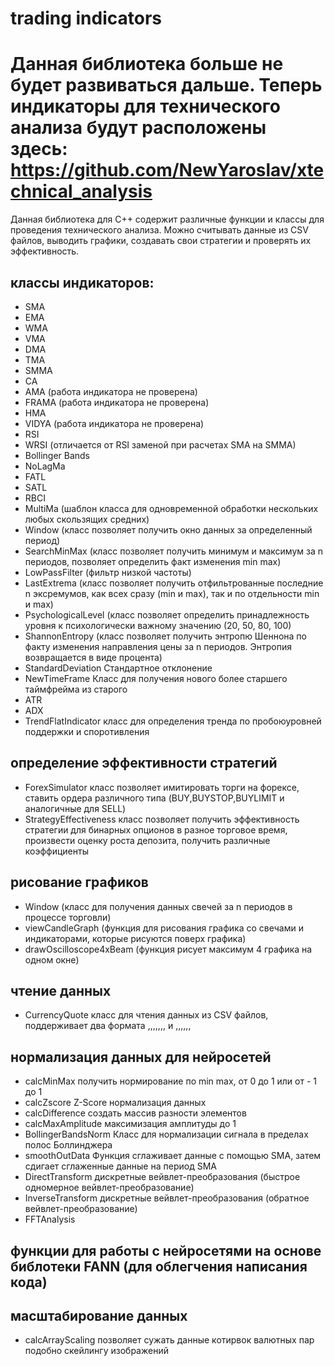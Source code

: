 # trading indicators

# Данная библиотека больше не будет развиваться дальше. Теперь индикаторы для технического анализа будут расположены здесь: https://github.com/NewYaroslav/xtechnical_analysis

Данная библиотека для С++ содержит различные функции и классы для проведения технического анализа. Можно считывать данные из CSV файлов, выводить графики, создавать свои стратегии и проверять их эффективность. 

## классы индикаторов:
+ SMA
+ EMA
+ WMA
+ VMA
+ DMA 
+ TMA
+ SMMA
+ CA
+ AMA (работа индикатора не проверена)
+ FRAMA (работа индикатора не проверена)
+ HMA
+ VIDYA (работа индикатора не проверена)
+ RSI
+ WRSI (отличается от RSI заменой при расчетах SMA на SMMA)
+ Bollinger Bands
+ NoLagMa
+ FATL
+ SATL
+ RBCI
+ MultiMa (шаблон класса для одновременной обработки нескольких любых скользящих средних)
+ Window (класс позволяет получить окно данных за определенный период)
+ SearchMinMax (класс позволяет получить минимум и максимум за n периодов, позволяет определить факт изменения min max)
+ LowPassFilter (фильтр низкой частоты)
+ LastExtrema (класс позволяет получить отфильтрованные последние n эксремумов, как всех сразу (min и max), так и по отдельности min и max)
+ PsychologicalLevel (класс позволяет определить принадлежность уровня к психологически важному значению (20, 50, 80, 100)
+ ShannonEntropy (класс позволяет получить энтропю Шеннона по факту изменения направления цены за n периодов. Энтропия возвращается в виде процента)
+ StandardDeviation Стандартное отклонение
+ NewTimeFrame Класс для получения нового более старшего таймфрейма из старого
+ ATR
+ ADX
+ TrendFlatIndicator класс для определения тренда по пробоюуровней поддержки и споротивления

## определение эффективности стратегий

+ ForexSimulator класс позволяет имитировать торги на форексе, ставить ордера различного типа (BUY,BUYSTOP,BUYLIMIT и аналогичные для SELL)
+ StrategyEffectiveness класс позволяет получить эффективность стратегии для бинарных опционов в разное торговое время, произвести оценку роста депозита, получить различные коэффициенты

## рисование графиков

+ Window (класс для получения данных свечей за n периодов в процессе торговли)
+ viewCandleGraph (функция для рисования графика со свечами и индикаторами, которые рисуются поверх графика)
+ drawOscilloscope4xBeam (функция рисует максимум 4 графика на одном окне)

## чтение данных

+ CurrencyQuote класс для чтения данных из CSV файлов, поддерживает два формата <TICKER>,<DTYYYYMMDD>,<TIME>,<OPEN>,<HIGH>,<LOW>,<CLOSE>,<VOL> и <DTYYYYMMDD>,<TIME>,<OPEN>,<HIGH>,<LOW>,<CLOSE>,<VOL>

## нормализация данных для нейросетей

+ calcMinMax получить нормирование по min max, от 0 до 1 или от - 1 до 1
+ calcZscore Z-Score нормализация данных
+ calcDifference создать массив разности элементов
+ calcMaxAmplitude максимизация амплитуды до 1
+ BollingerBandsNorm Класс для нормализации сигнала в пределах полос Боллинджера
+ smoothOutData Функция сглаживает данные с помощью SMA, затем сдигает сглаженные данные на период SMA
+ DirectTransform дискретные вейвлет-преобразования (быстрое одномерное вейвлет-преобразование)
+ InverseTransform дискретные вейвлет-преобразования (обратное вейвлет-преобразование)
+ FFTAnalysis 

## функции для работы с нейросетями на основе библотеки FANN (для облегчения написания кода)

## масштабирование данных

+ calcArrayScaling позволяет сужать данные котирвок валютных пар подобно скейлингу изображений

